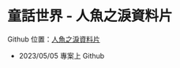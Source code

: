 # 童話世界 - 人魚之淚資料片

Github 位置：[人魚之淚資料片](git@github.com:ossian-to/lager.fl-puk1.git)

- 2023/05/05 專案上 Github